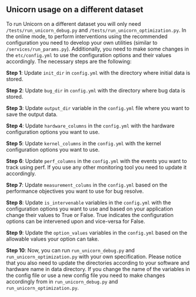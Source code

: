 ## Unicorn usage on a different dataset
To run Unicorn on a different dataset you will only need ```/tests/run_unicorn_debug.py``` and ```/tests/run_unicorn_optimization.py```. In the online mode, to perform interventions using the recommended configuration you need to develop your own utilities (similar to ```/services/run_params.py```). Additionally, you need to make some changes in the ```etc/config.yml``` to use the configuration options and their values accordingly. The necessary steps are the following:

**Step 1**: Update ```init_dir``` in ```config.yml``` with the directory where initial data is stored.

**Step 2**: Update ```bug_dir``` in ```config.yml``` with the directory where bug data is stored.

**Step 3**: Update ```output_dir``` variable in the ```config.yml``` file where you want to save the output data.

**Step 4**: Update ```hardware_columns``` in the ```config.yml``` with the hardware configuration options you want to use.

**Step 5**: Update ```kernel_columns``` in the ```config.yml``` with the kernel configuration options you want to use.

**Step 6**: Update ```perf_columns``` in the ```config.yml``` with the events you want to track using perf. If you use any other monitoring tool you need to update it accordingly.

**Step 7**: Update ```measurement_colums``` in the ```config.yml``` based on the performance objectives you want to use for bug resolve.

**Step 8**: Update ```is_intervenable``` variables in the ```config.yml``` with the configuration options you want to use and based on your application change their values to True or False. True indicates the configuration options can be intervened upon and vice-versa for False.

**Step 9**: Update the ```option_values``` variables in the ```config.yml``` based on the allowable values your option can take.

**Step 10**: Now, you can run ```run_unicorn_debug.py``` and ```run_unicorn_optimization.py``` with your own specification. Please notice that you also need to update the directories according to your software and hardware name in data directory. If you change the name of the variables in the config file or use a new config file you need to make changes accordingly from in ```run_unicorn_debug.py``` and ```run_unicorn_optimization.py```.
